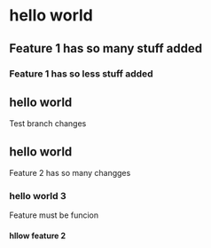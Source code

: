 # hello world 

## Feature 1 has so  many stuff added
### Feature 1 has so less stuff added

## hello world 
Test branch changes 
## hello world 
Feature 2 has so many changges
### hello world 3
Feature must be funcion
#### hllow feature 2
